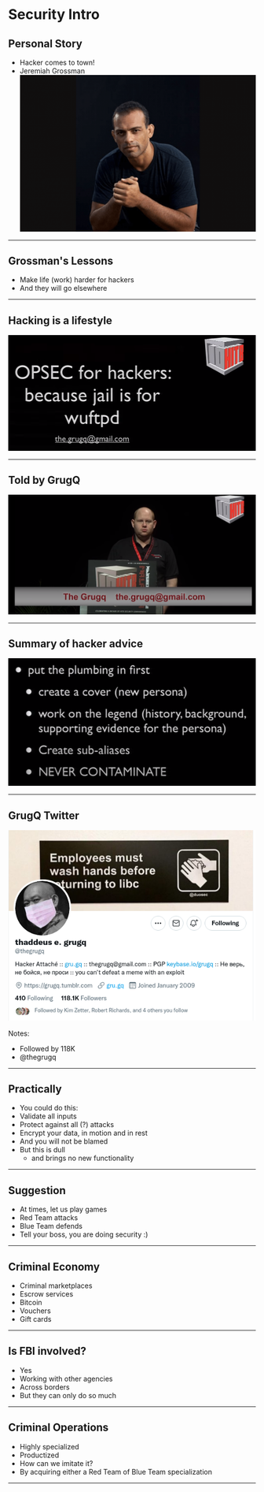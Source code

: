 Security Intro
==============

## Personal Story
* Hacker comes to town!
* Jeremiah Grossman
![](../images/intro-00.png)

---

## Grossman's Lessons

* Make life (work) harder for hackers
* And they will go elsewhere

---

## Hacking is a lifestyle

![](../images/intro-01.png)

---

## Told by GrugQ

![](../images/intro-02.png)

---

## Summary of hacker advice

![](../images/intro-04.png)

---

## GrugQ Twitter

![](../images/intro-03.png)

Notes:

* Followed by 118K
* @thegrugq


---



## Practically

* You could do this:
* Validate all inputs
* Protect against all (?) attacks
* Encrypt your data, in motion and in rest
* And you will not be blamed
* But this is dull
  - and brings no new functionality

---

 
## Suggestion
* At times, let us play games
* Red Team attacks
* Blue Team defends
* Tell your boss, you are doing security :)

---



## Criminal Economy
* Criminal marketplaces
* Escrow services
* Bitcoin
* Vouchers
* Gift cards

---


## Is FBI involved?

* Yes
* Working with other agencies
* Across borders
* But they can only do so much

---


## Criminal Operations
* Highly specialized
* Productized
* How can we imitate it?
* By acquiring either a Red Team of Blue Team specialization

---

